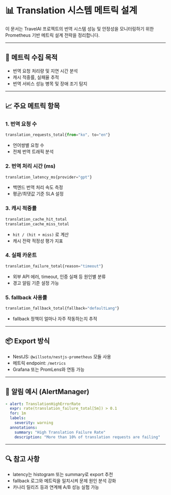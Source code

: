 

# 📊 Translation 시스템 메트릭 설계

이 문서는 TravelAI 프로젝트의 번역 시스템 성능 및 안정성을 모니터링하기 위한 Prometheus 기반 메트릭 설계 전략을 정리합니다.

---

## 🎯 메트릭 수집 목적

- 번역 요청 처리량 및 지연 시간 분석
- 캐시 적중률, 실패율 추적
- 번역 서비스 성능 병목 및 장애 조기 탐지

---

## 📈 주요 메트릭 항목

### 1. 번역 요청 수

```ts
translation_requests_total{from="ko", to="en"}
```

- 언어쌍별 요청 수
- 전체 번역 트래픽 분석

### 2. 번역 처리 시간 (ms)

```ts
translation_latency_ms{provider="gpt"}
```

- 백엔드 번역 처리 속도 측정
- 평균/최댓값 기준 SLA 설정

### 3. 캐시 적중률

```ts
translation_cache_hit_total
translation_cache_miss_total
```

- `hit / (hit + miss)` 로 계산
- 캐시 전략 적정성 평가 지표

### 4. 실패 카운트

```ts
translation_failure_total{reason="timeout"}
```

- 외부 API 에러, timeout, 인증 실패 등 원인별 분류
- 경고 알림 기준 설정 가능

### 5. fallback 사용률

```ts
translation_fallback_total{fallback="defaultLang"}
```

- fallback 정책이 얼마나 자주 작동하는지 추적

---

## 📦 Export 방식

- NestJS: `@willsoto/nestjs-prometheus` 모듈 사용
- 메트릭 endpoint: `/metrics`
- Grafana 또는 PromLens와 연동 가능

---

## 📌 알림 예시 (AlertManager)

```yaml
- alert: TranslationHighErrorRate
  expr: rate(translation_failure_total[5m]) > 0.1
  for: 1m
  labels:
    severity: warning
  annotations:
    summary: "High Translation Failure Rate"
    description: "More than 10% of translation requests are failing"
```

---

## 🔍 참고 사항

- latency는 histogram 또는 summary로 export 추천
- fallback 로그와 메트릭을 일치시켜 문제 원인 분석 강화
- 카나리 릴리즈 등과 연계해 A/B 성능 실험 가능